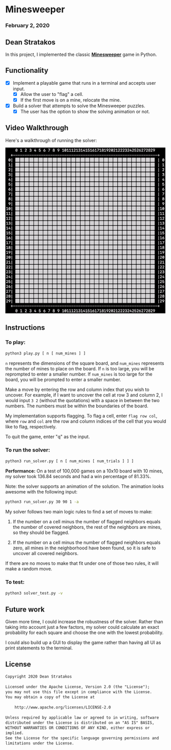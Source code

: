 # Minesweeper

### February 2, 2020

## Dean Stratakos

In this project, I implemented the classic
[**Minesweeper**](https://en.wikipedia.org/wiki/Microsoft_Minesweeper) game in
Python.

## Functionality 

* [x] Implement a playable game that runs in a terminal and accepts user input.
    * [x] Allow the user to "flag" a cell.
    * [x] If the first move is on a mine, relocate the mine.
* [x] Build a solver that attempts to solve the Minesweeper puzzles.
    * [x] The user has the option to show the solving animation or not.

## Video Walkthrough

<!-- Here's a walkthrough of playing the game:

![](Minesweeper-play.gif) -->

Here's a walkthrough of running the solver:

<img src="Minesweeper-solve.gif" alt="Minesweeper solve" width="500"/>

## Instructions

### To play:

```sh
python3 play.py [ n [ num_mines ] ]
```

`n` represents the dimensions of the square board, and `num_mines` represents
the number of mines to place on the board. If `n` is too large, you will be
reprompted to enter a smaller number. If `num_mines` is too large for the
board, you will be prompted to enter a smaller number.

Make a move by entering the row and column index that you wish to uncover. For
example, if I want to uncover the cell at row 3 and column 2, I would input
`3 2` (without the quotations) with a space in between the two numbers. The
numbers must be within the boundaries of the board.

My implementation supports flagging. To flag a cell, enter `flag row col`,
where `row` and `col` are the row and column indices of the cell that you would
like to flag, respectively.

To quit the game, enter "q" as the input.

### To run the solver:

```sh
python3 run_solver.py [ n [ num_mines [ num_trials ] ] ]
```

**Performance:** On a test of 100,000 games on a 10x10 board with 10 mines, my
solver took 136.84 seconds and had a win percentage of 81.33%.

Note: the solver supports an animation of the solution. The animation looks
awesome with the following input:

```sh
python3 run_solver.py 30 90 1 -a
```

My solver follows two main logic rules to find a set of moves to make:

 1. If the number on a cell minus the number of flagged neighbors equals the
    number of covered neighbors, the rest of the neighbors are mines, so they
    should be flagged.
    
 2. If the number on a cell minus the number of flagged neighbors equals zero,
    all mines in the neighborhood have been found, so it is safe to uncover all
    covered neighbors.

If there are no moves to make that fit under one of those two rules, it will
make a random move.

### To test:

```sh
python3 solver_test.py -v
```

## Future work

Given more time, I could increase the robustness of the solver. Rather than
taking into account just a few factors, my solver could calculate an exact
probability for each square and choose the one with the lowest probability.

I could also build up a GUI to display the game rather than having all UI
as print statements to the terminal.

## License

    Copyright 2020 Dean Stratakos

    Licensed under the Apache License, Version 2.0 (the "License");
    you may not use this file except in compliance with the License.
    You may obtain a copy of the License at

        http://www.apache.org/licenses/LICENSE-2.0

    Unless required by applicable law or agreed to in writing, software
    distributed under the License is distributed on an "AS IS" BASIS,
    WITHOUT WARRANTIES OR CONDITIONS OF ANY KIND, either express or implied.
    See the License for the specific language governing permissions and
    limitations under the License.
